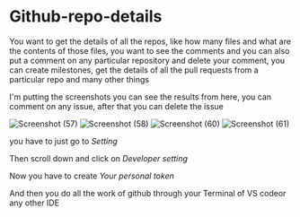 # Github-repo-details
You want to get the details of all the repos, like how many files and what are the contents of those files, you want to see the comments and you can also put a comment on any particular repository and delete your comment, you can create milestones, get the details of all the pull requests from a particular repo and many other things

I'm putting the screenshots you can see the results from here, you can comment on any issue, after that you can delete the issue 

![Screenshot (57)](https://user-images.githubusercontent.com/80219842/175396149-93f57bb0-dffb-446d-b7d8-a12d4c671c64.png)
![Screenshot (58)](https://user-images.githubusercontent.com/80219842/175396152-18f284a2-c65a-4bd6-b337-abbef5deb3b0.png)
![Screenshot (60)](https://user-images.githubusercontent.com/80219842/175396160-1842de61-8cd0-47bd-a3f4-c445028d2aa6.png)
![Screenshot (61)](https://user-images.githubusercontent.com/80219842/175396170-bd63aeb0-6422-4902-96f1-3d976f06e66d.png)


you have to just go to *Setting*


Then scroll down and click on *Developer setting*


Now you have to create *Your personal token*


And then you do all the work of github through your Terminal of VS codeor any other IDE
